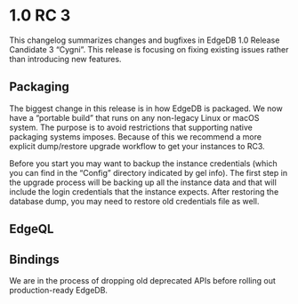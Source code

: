 # 1.0 RC 3

This changelog summarizes changes and bugfixes in EdgeDB 1.0 Release Candidate 3 “Cygni”. This release is focusing on fixing existing issues rather than introducing new features.

## Packaging

The biggest change in this release is in how EdgeDB is packaged. We now have a “portable build” that runs on any non-legacy Linux or macOS system. The purpose is to avoid restrictions that supporting native packaging systems imposes. Because of this we recommend a more explicit dump/restore upgrade workflow to get your instances to RC3.

Before you start you may want to backup the instance credentials (which you can find in the “Config” directory indicated by gel info). The first step in the upgrade process will be backing up all the instance data and that will include the login credentials that the instance expects. After restoring the database dump, you may need to restore old credentials file as well.

## EdgeQL

## Bindings

We are in the process of dropping old deprecated APIs before rolling out production-ready EdgeDB.

